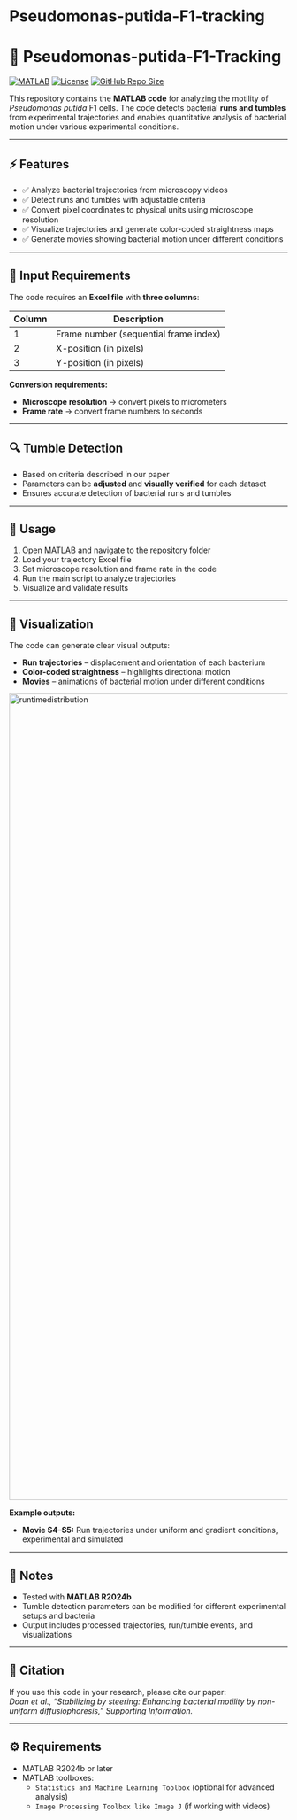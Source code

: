 # Pseudomonas-putida-F1-tracking
# 🦠 Pseudomonas-putida-F1-Tracking

[![MATLAB](https://img.shields.io/badge/MATLAB-R2020b-blue)](https://www.mathworks.com/products/matlab.html)
[![License](https://img.shields.io/badge/License-MIT-green)](LICENSE)
[![GitHub Repo Size](https://img.shields.io/github/repo-size/yourusername/Pseudomonas-putida-F1-Tracking)](https://github.com/yourusername/Pseudomonas-putida-F1-Tracking)

This repository contains the **MATLAB code** for analyzing the motility of *Pseudomonas putida* F1 cells. The code detects bacterial **runs and tumbles** from experimental trajectories and enables quantitative analysis of bacterial motion under various experimental conditions.

---

## ⚡ Features

- ✅ Analyze bacterial trajectories from microscopy videos  
- ✅ Detect runs and tumbles with adjustable criteria  
- ✅ Convert pixel coordinates to physical units using microscope resolution  
- ✅ Visualize trajectories and generate color-coded straightness maps  
- ✅ Generate movies showing bacterial motion under different conditions  

---

## 📂 Input Requirements

The code requires an **Excel file** with **three columns**:  

| Column | Description |
|--------|-------------|
| 1      | Frame number (sequential frame index) |
| 2      | X-position (in pixels) |
| 3      | Y-position (in pixels) |

**Conversion requirements:**  
- **Microscope resolution** → convert pixels to micrometers  
- **Frame rate** → convert frame numbers to seconds  

---

## 🔍 Tumble Detection

- Based on criteria described in our paper  
- Parameters can be **adjusted** and **visually verified** for each dataset  
- Ensures accurate detection of bacterial runs and tumbles  

---

## 🚀 Usage

1. Open MATLAB and navigate to the repository folder  
2. Load your trajectory Excel file  
3. Set microscope resolution and frame rate in the code  
4. Run the main script to analyze trajectories  
5. Visualize and validate results  

---

## 🎥 Visualization

The code can generate clear visual outputs:  

- **Run trajectories** – displacement and orientation of each bacterium  
- **Color-coded straightness** – highlights directional motion  
- **Movies** – animations of bacterial motion under different conditions  

<img width="3020" height="1457" alt="runtimedistribution" src="https://github.com/user-attachments/assets/d2aaa30b-762b-44c4-8196-27cfbb00e7ec" />


**Example outputs:**     
- **Movie S4–S5:** Run trajectories under uniform and gradient conditions, experimental and simulated  
---

## 📝 Notes

- Tested with **MATLAB R2024b**   
- Tumble detection parameters can be modified for different experimental setups and bacteria  
- Output includes processed trajectories, run/tumble events, and visualizations  

---

## 📌 Citation

If you use this code in your research, please cite our paper:  
*Doan et al., “Stabilizing by steering: Enhancing bacterial motility by non-uniform diffusiophoresis,” Supporting Information.*

---

## ⚙️ Requirements

- MATLAB R2024b or later  
- MATLAB toolboxes:  
  - `Statistics and Machine Learning Toolbox` (optional for advanced analysis)  
  - `Image Processing Toolbox like Image J` (if working with videos)  

